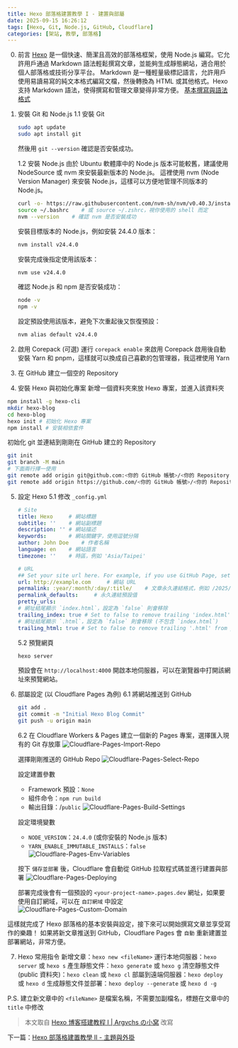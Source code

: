 ```yaml
---
title: Hexo 部落格建置教學 I - 建置與部屬
date: 2025-09-15 16:26:12
tags: [Hexo, Git, Node.js, GitHub, Cloudflare]
categories: [架站, 教學, 部落格]
---
```

0. 前言
[Hexo](https://hexo.io/zh-tw/) 是一個快速、簡潔且高效的部落格框架，使用 Node.js 編寫。它允許用戶通過 Markdown 語法輕鬆撰寫文章，並能夠生成靜態網站，適合用於個人部落格或技術分享平台。
Markdown 是一種輕量級標記語言，允許用戶使用易讀易寫的純文本格式編寫文檔，然後轉換為 HTML 或其他格式。Hexo 支持 Markdown 語法，使得撰寫和管理文章變得非常方便。
[基本撰寫與語法格式](https://docs.github.com/en/get-started/writing-on-github/getting-started-with-writing-and-formatting-on-github/basic-writing-and-formatting-syntax)

<!-- more -->

1. 安裝 Git 和 Node.js
    1.1 安裝 Git
    ```bash
    sudo apt update
    sudo apt install git
    ```
    然後用 `git --version` 確認是否安裝成功。

    1.2 安裝 Node.js
    由於 Ubuntu 軟體庫中的 Node.js 版本可能較舊，建議使用 NodeSource 或 nvm 來安裝最新版本的 Node.js。
    這裡使用 nvm (Node Version Manager) 來安裝 Node.js，這樣可以方便地管理不同版本的 Node.js。
    ```bash
    curl -o- https://raw.githubusercontent.com/nvm-sh/nvm/v0.40.3/install.sh | bash
    source ~/.bashrc    # 或 source ~/.zshrc，視你使用的 shell 而定
    nvm --version    # 確認 nvm 是否安裝成功
    ```

    安裝目標版本的 Node.js，例如安裝 24.4.0 版本：
    ```bash
    nvm install v24.4.0
    ```
    安裝完成後指定使用該版本：
    ```bash
    nvm use v24.4.0
    ```
    確認 Node.js 和 npm 是否安裝成功：
    ```bash
    node -v
    npm -v
    ```
    設定預設使用該版本，避免下次重起後又恢復預設：
    ```bash
    nvm alias default v24.4.0
    ```

2. 啟用 Corepack (可選)
運行 `corepack enable` 來啟用 Corepack
啟用後自動安裝 Yarn 和 pnpm，這樣就可以換成自己喜歡的包管理器，我這裡使用 Yarn

3. 在 GitHub 建立一個空的 Repository

4. 安裝 Hexo 與初始化專案
新增一個資料夾來放 Hexo 專案，並進入該資料夾
```bash
npm install -g hexo-cli
mkdir hexo-blog
cd hexo-blog
hexo init # 初始化 Hexo 專案
npm install # 安裝相依套件
```
初始化 git 並連結到剛剛在 GitHub 建立的 Repository
```bash
git init
git branch -M main
# 下面兩行擇一使用
git remote add origin git@github.com:<你的 GitHub 帳號>/<你的 Repository 名稱>.git  # 使用 SSH 連結，需要先設定 SSH Key
git remote add origin https://github.com/<你的 GitHub 帳號>/<你的 Repository 名稱>.git  # 使用 HTTPS 連結，需要輸入帳號密碼
```
5. 設定 Hexo
    5.1 修改 `_config.yml`
    ```yaml
    # Site
    title: Hexo     # 網站標題
    subtitle: ''    # 網站副標題
    description: '' # 網站描述
    keywords:       # 網站關鍵字，使用逗號分隔
    author: John Doe    # 作者名稱
    language: en    # 網站語言
    timezone: ''    # 時區，例如 'Asia/Taipei'

    # URL
    ## Set your site url here. For example, if you use GitHub Page, set url as 'https://username.github.io/project'
    url: http://example.com     # 網站 URL
    permalink: :year/:month/:day/:title/    # 文章永久連結格式，例如 /2025/09/15/sample-post/
    permalink_defaults:     # 永久連結預設值
    pretty_urls:
    # 網址結尾顯示 `index.html`，設定為 `false` 則會移除
    trailing_index: true # Set to false to remove trailing 'index.html' from permalinks
    # 網址結尾顯示 `.html`，設定為 `false` 則會移除 (不包含 `index.html`)
    trailing_html: true # Set to false to remove trailing '.html' from permalinks
    ```
    5.2 預覽網頁
    ```bash
    hexo server
    ```
    預設會在 `http://localhost:4000` 開啟本地伺服器，可以在瀏覽器中打開該網址來預覽網站。

6. 部屬設定 (以 Cloudflare Pages 為例)
    6.1 將網站推送到 GitHub
    ```bash
    git add .
    git commit -m "Initial Hexo Blog Commit"
    git push -u origin main
    ```
    6.2 在 Cloudflare Workers & Pages 建立一個新的 Pages 專案，選擇匯入現有的 Git 存放庫
    ![Cloudflare-Pages-Import-Repo](/images/hexo-blog-1/Cloudflare-Pages-Import-Repo.png)

    選擇剛剛推送的 GitHub Repo
    ![Cloudflare-Pages-Select-Repo](/images/hexo-blog-1/Cloudflare-Pages-Select-Repo.png)

    設定建置參數
    - Framework 預設：`None`
    - 組件命令：`npm run build`
    - 輸出目錄：/`public`
    ![Cloudflare-Pages-Build-Settings](/images/hexo-blog-1/Cloudflare-Pages-Build-Settings.png)

    設定環境變數
    - `NODE_VERSION`：`24.4.0` (或你安裝的 Node.js 版本)
    - `YARN_ENABLE_IMMUTABLE_INSTALLS`：`false`
    ![Cloudflare-Pages-Env-Variables](/images/hexo-blog-1/Cloudflare-Pages-Env-Variables.png)

    按下 `儲存並部署` 後，Cloudflare 會自動從 GitHub 拉取程式碼並進行建置與部署
    ![Cloudflare-Pages-Deploying](/images/hexo-blog-1/Cloudflare-Pages-Deploying.png)

    部署完成後會有一個預設的 `<your-project-name>.pages.dev` 網址，如果要使用自訂網域，可以在 `自訂網域` 中設定
    ![Cloudflare-Pages-Custom-Domain](/images/hexo-blog-1/Cloudflare-Pages-Custom-Domain.png)

這樣就完成了 Hexo 部落格的基本安裝與設定，接下來可以開始撰寫文章並享受寫作的樂趣！
如果將新文章推送到 GitHub，Cloudflare Pages 會 `自動` 重新建置並部署網站，非常方便。

7. Hexo 常用指令
新增文章：`hexo new <fileName>`
運行本地伺服器：`hexo server` 或 `hexo s`
產生靜態文件：`hexo generate` 或 `hexo g`
清空靜態文件 (public 資料夾)：`hexo clean` 或 `hexo cl`
部屬到遠端伺服器：`hexo deploy` 或 `hexo d`
生成靜態文件並部署：`hexo deploy --generate` 或 `hexo d -g`

P.S. 建立新文章中的 `<fileName>` 是檔案名稱，不需要加副檔名，標題在文章中的 `title` 中修改

> 本文取自 [Hexo 博客搭建教程 I | Argvchs の小窝](https://argvchs.github.io/2022/04/17/hexo-blog-1/) 改寫

下一篇：[Hexo 部落格建置教學 II - 主題與外掛](/hexo-blog-2)